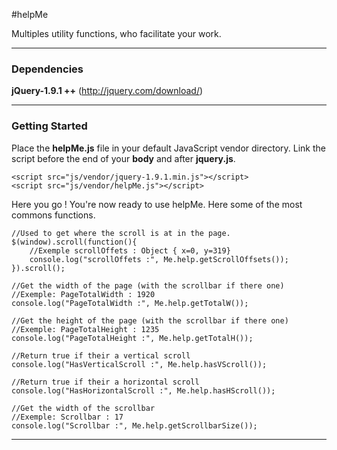 #helpMe

Multiples utility functions, who facilitate your work.

---

### Dependencies

**jQuery-1.9.1 ++** (http://jquery.com/download/)

---

### Getting Started

Place the **helpMe.js** file in your default JavaScript vendor directory. Link the script before the end of your **body** and after **jquery.js**.

```
<script src="js/vendor/jquery-1.9.1.min.js"></script>
<script src="js/vendor/helpMe.js"></script>
```
Here you go ! You're now ready to use helpMe. Here some of the most commons functions.

```
//Used to get where the scroll is at in the page.
$(window).scroll(function(){
    //Exemple scrollOffets : Object { x=0, y=319}
    console.log("scrollOffets :", Me.help.getScrollOffsets());
}).scroll();

//Get the width of the page (with the scrollbar if there one)
//Exemple: PageTotalWidth : 1920
console.log("PageTotalWidth :", Me.help.getTotalW());

//Get the height of the page (with the scrollbar if there one)
//Exemple: PageTotalHeight : 1235
console.log("PageTotalHeight :", Me.help.getTotalH());

//Return true if their a vertical scroll
console.log("HasVerticalScroll :", Me.help.hasVScroll());

//Return true if their a horizontal scroll
console.log("HasHorizontalScroll :", Me.help.hasHScroll());

//Get the width of the scrollbar
//Exemple: Scrollbar : 17
console.log("Scrollbar :", Me.help.getScrollbarSize());

```
---

